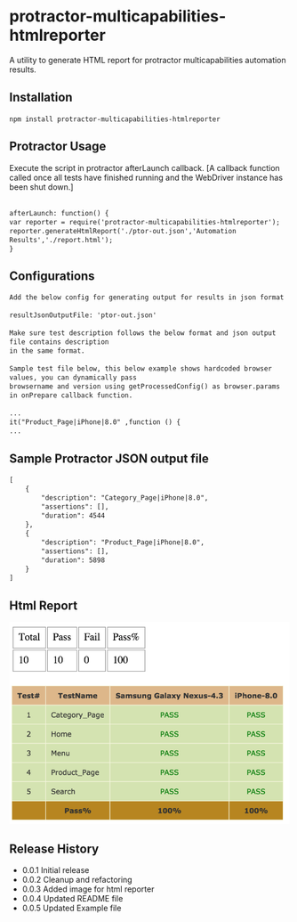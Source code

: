 # protractor-multicapabilities-htmlreporter

A utility to generate HTML report for protractor  multicapabilities automation results.

## Installation

 ```
 npm install protractor-multicapabilities-htmlreporter
 ```

## Protractor Usage

Execute the script in protractor afterLaunch callback. [A callback function called once 
all tests have finished running and the WebDriver instance has been shut down.]

```

afterLaunch: function() {
var reporter = require('protractor-multicapabilities-htmlreporter');
reporter.generateHtmlReport('./ptor-out.json','Automation Results','./report.html');
}

```

## Configurations

```
Add the below config for generating output for results in json format

resultJsonOutputFile: 'ptor-out.json'

Make sure test description follows the below format and json output file contains description 
in the same format.

Sample test file below, this below example shows hardcoded browser values, you can dynamically pass 
browsername and version using getProcessedConfig() as browser.params in onPrepare callback function.

...
it("Product_Page|iPhone|8.0" ,function () { 
...
```

## Sample Protractor JSON output file
```
[
    {
        "description": "Category_Page|iPhone|8.0",
        "assertions": [],
        "duration": 4544
    },
    {
        "description": "Product_Page|iPhone|8.0",
        "assertions": [],
        "duration": 5898
    }
]
```
## Html Report

![Alt text](/examples/html-report.png?raw=true "Multicapabilities Html Report")

## Release History

* 0.0.1 Initial release
* 0.0.2 Cleanup and refactoring
* 0.0.3 Added image for html reporter
* 0.0.4 Updated README file
* 0.0.5 Updated Example file
